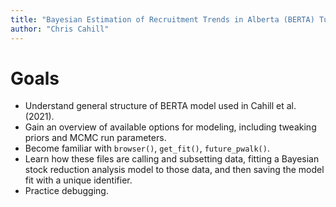 ```yaml
---
title: "Bayesian Estimation of Recruitment Trends in Alberta (BERTA) Tutorial"
author: "Chris Cahill"
---
```

# Goals

- Understand general structure of BERTA model used in Cahill et al. (2021).
- Gain an overview of available options for modeling, including tweaking priors and MCMC run parameters.
- Become familiar with `browser()`, `get_fit()`, `future_pwalk()`. 
- Learn how these files are calling and subsetting data, fitting a Bayesian stock reduction analysis model to those data, and then saving the model fit with a unique identifier.
- Practice debugging.
